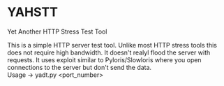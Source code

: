 # YAHSTT
Yet Another HTTP Stress Test Tool
 
 This is a simple HTTP server test tool. Unlike most HTTP stress tools this does not require high bandwidth. It doesn't realyl flood the server with requests. It uses exploit similar to Pyloris/Slowloris where you open connections to the server but don't send the data.  
 Usage -> yadt.py <hostname> <port_number>
